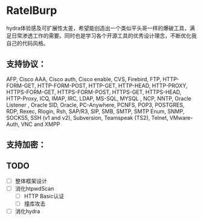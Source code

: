 # RatelBurp
hydra体验感及可扩展性太差，希望能创造出一个类似平头哥一样的爆破工具，满足日常渗透工作的需要。同时也是学习各个开源工具的优秀设计理念，不断优化我自己的代码风格。

## 支持协议：
AFP, Cisco AAA, Cisco auth, Cisco enable, CVS, Firebird, FTP, HTTP-FORM-GET, HTTP-FORM-POST, HTTP-GET, HTTP-HEAD, HTTP-PROXY, HTTPS-FORM-GET, HTTPS-FORM-POST, HTTPS-GET, HTTPS-HEAD, HTTP-Proxy, ICQ, IMAP, IRC, LDAP, MS-SQL, MYSQL , NCP, NNTP, Oracle Listener , Oracle SID, Oracle, PC-Anywhere, PCNFS, POP3, POSTGRES, RDP, Rexec, Rlogin, Rsh, SAP/R3, SIP, SMB, SMTP, SMTP Enum, SNMP, SOCKS5, SSH (v1 and v2), Subversion, Teamspeak (TS2), Telnet, VMware-Auth, VNC and XMPP

## 支持加密：


## TODO
- [ ] 整体框架设计
- [ ] 消化htpwdScan
  - [ ] HTTP Basic认证
  - [ ] 撞库攻击
- [ ] 消化hydra